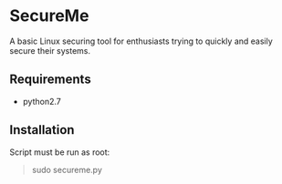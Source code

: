 # SecureMe
A basic Linux securing tool for enthusiasts trying to quickly and easily secure their systems.
## Requirements
- python2.7
## Installation
Script must be run as root:
> sudo secureme.py

